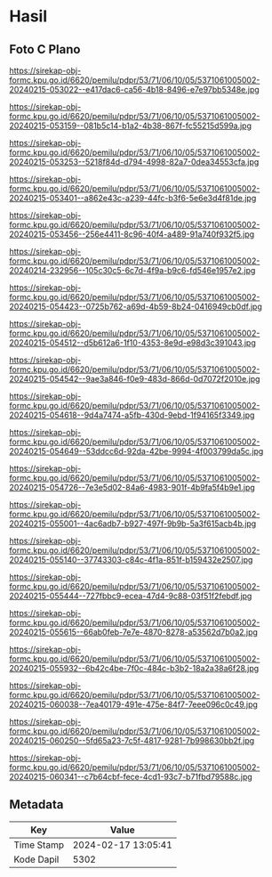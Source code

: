 # Hasil

## Foto C Plano

https://sirekap-obj-formc.kpu.go.id/6620/pemilu/pdpr/53/71/06/10/05/5371061005002-20240215-053022--e417dac6-ca56-4b18-8496-e7e97bb5348e.jpg

https://sirekap-obj-formc.kpu.go.id/6620/pemilu/pdpr/53/71/06/10/05/5371061005002-20240215-053159--081b5c14-b1a2-4b38-867f-fc55215d599a.jpg

https://sirekap-obj-formc.kpu.go.id/6620/pemilu/pdpr/53/71/06/10/05/5371061005002-20240215-053253--5218f84d-d794-4998-82a7-0dea34553cfa.jpg

https://sirekap-obj-formc.kpu.go.id/6620/pemilu/pdpr/53/71/06/10/05/5371061005002-20240215-053401--a862e43c-a239-44fc-b3f6-5e6e3d4f81de.jpg

https://sirekap-obj-formc.kpu.go.id/6620/pemilu/pdpr/53/71/06/10/05/5371061005002-20240215-053456--256e4411-8c96-40f4-a489-91a740f932f5.jpg

https://sirekap-obj-formc.kpu.go.id/6620/pemilu/pdpr/53/71/06/10/05/5371061005002-20240214-232956--105c30c5-6c7d-4f9a-b9c6-fd546e1957e2.jpg

https://sirekap-obj-formc.kpu.go.id/6620/pemilu/pdpr/53/71/06/10/05/5371061005002-20240215-054423--0725b762-a69d-4b59-8b24-0416949cb0df.jpg

https://sirekap-obj-formc.kpu.go.id/6620/pemilu/pdpr/53/71/06/10/05/5371061005002-20240215-054512--d5b612a6-1f10-4353-8e9d-e98d3c391043.jpg

https://sirekap-obj-formc.kpu.go.id/6620/pemilu/pdpr/53/71/06/10/05/5371061005002-20240215-054542--9ae3a846-f0e9-483d-866d-0d7072f2010e.jpg

https://sirekap-obj-formc.kpu.go.id/6620/pemilu/pdpr/53/71/06/10/05/5371061005002-20240215-054618--9d4a7474-a5fb-430d-9ebd-1f94165f3349.jpg

https://sirekap-obj-formc.kpu.go.id/6620/pemilu/pdpr/53/71/06/10/05/5371061005002-20240215-054649--53ddcc6d-92da-42be-9994-4f003799da5c.jpg

https://sirekap-obj-formc.kpu.go.id/6620/pemilu/pdpr/53/71/06/10/05/5371061005002-20240215-054726--7e3e5d02-84a6-4983-901f-4b9fa5f4b9e1.jpg

https://sirekap-obj-formc.kpu.go.id/6620/pemilu/pdpr/53/71/06/10/05/5371061005002-20240215-055001--4ac6adb7-b927-497f-9b9b-5a3f615acb4b.jpg

https://sirekap-obj-formc.kpu.go.id/6620/pemilu/pdpr/53/71/06/10/05/5371061005002-20240215-055140--37743303-c84c-4f1a-851f-b159432e2507.jpg

https://sirekap-obj-formc.kpu.go.id/6620/pemilu/pdpr/53/71/06/10/05/5371061005002-20240215-055444--727fbbc9-ecea-47d4-9c88-03f51f2febdf.jpg

https://sirekap-obj-formc.kpu.go.id/6620/pemilu/pdpr/53/71/06/10/05/5371061005002-20240215-055615--66ab0feb-7e7e-4870-8278-a53562d7b0a2.jpg

https://sirekap-obj-formc.kpu.go.id/6620/pemilu/pdpr/53/71/06/10/05/5371061005002-20240215-055932--6b42c4be-7f0c-484c-b3b2-18a2a38a6f28.jpg

https://sirekap-obj-formc.kpu.go.id/6620/pemilu/pdpr/53/71/06/10/05/5371061005002-20240215-060038--7ea40179-491e-475e-84f7-7eee096c0c49.jpg

https://sirekap-obj-formc.kpu.go.id/6620/pemilu/pdpr/53/71/06/10/05/5371061005002-20240215-060250--5fd65a23-7c5f-4817-9281-7b998630bb2f.jpg

https://sirekap-obj-formc.kpu.go.id/6620/pemilu/pdpr/53/71/06/10/05/5371061005002-20240215-060341--c7b64cbf-fece-4cd1-93c7-b71fbd79588c.jpg


## Metadata

| Key        | Value               |
| ---------- | ------------------- |
| Time Stamp | 2024-02-17 13:05:41 |
| Kode Dapil | 5302                |



